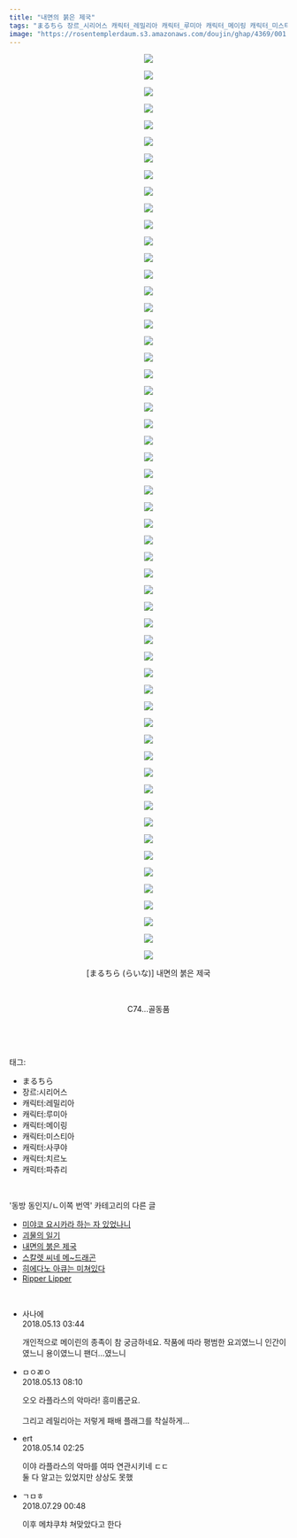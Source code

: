 ```yaml
---
title: "내면의 붉은 제국"
tags: "まるちら 장르_시리어스 캐릭터_레밀리아 캐릭터_루미아 캐릭터_메이링 캐릭터_미스티아 캐릭터_사쿠야 캐릭터_치르노 캐릭터_파츄리 らいな 동방_동인지／ㄴ이쪽_번역"
image: "https://rosentemplerdaum.s3.amazonaws.com/doujin/ghap/4369/001.jpg"
---
```

<div class="article">
<p style="text-align: center; clear: none; float: none;"><img src="{{ site.imgserver10 }}/ghap/4369/001.jpg"/></p>
<p style="text-align: center; clear: none; float: none;"><img src="{{ site.imgserver10 }}/ghap/4369/002.jpg"/></p>
<p style="text-align: center; clear: none; float: none;"><img src="{{ site.imgserver10 }}/ghap/4369/003.jpg"/></p>
<p style="text-align: center; clear: none; float: none;"><img src="{{ site.imgserver10 }}/ghap/4369/004.jpg"/></p>
<p style="text-align: center; clear: none; float: none;"><img src="{{ site.imgserver10 }}/ghap/4369/005.jpg"/></p>
<p style="text-align: center; clear: none; float: none;"><img src="{{ site.imgserver10 }}/ghap/4369/006.jpg"/></p>
<p style="text-align: center; clear: none; float: none;"><img src="{{ site.imgserver10 }}/ghap/4369/007.jpg"/></p>
<p style="text-align: center; clear: none; float: none;"><img src="{{ site.imgserver10 }}/ghap/4369/008.jpg"/></p>
<p style="text-align: center; clear: none; float: none;"><img src="{{ site.imgserver10 }}/ghap/4369/009.jpg"/></p>
<p style="text-align: center; clear: none; float: none;"><img src="{{ site.imgserver10 }}/ghap/4369/010.jpg"/></p>
<p style="text-align: center; clear: none; float: none;"><img src="{{ site.imgserver10 }}/ghap/4369/011.jpg"/></p>
<p style="text-align: center; clear: none; float: none;"><img src="{{ site.imgserver10 }}/ghap/4369/012.jpg"/></p>
<p style="text-align: center; clear: none; float: none;"><img src="{{ site.imgserver10 }}/ghap/4369/013.jpg"/></p>
<p style="text-align: center; clear: none; float: none;"><img src="{{ site.imgserver10 }}/ghap/4369/014.jpg"/></p>
<p style="text-align: center; clear: none; float: none;"><img src="{{ site.imgserver10 }}/ghap/4369/015.jpg"/></p>
<p style="text-align: center; clear: none; float: none;"><img src="{{ site.imgserver10 }}/ghap/4369/016.jpg"/></p>
<p style="text-align: center; clear: none; float: none;"><img src="{{ site.imgserver10 }}/ghap/4369/017.jpg"/></p>
<p style="text-align: center; clear: none; float: none;"><img src="{{ site.imgserver10 }}/ghap/4369/018.jpg"/></p>
<p style="text-align: center; clear: none; float: none;"><img src="{{ site.imgserver10 }}/ghap/4369/019.jpg"/></p>
<p style="text-align: center; clear: none; float: none;"><img src="{{ site.imgserver10 }}/ghap/4369/020.jpg"/></p>
<p style="text-align: center; clear: none; float: none;"><img src="{{ site.imgserver10 }}/ghap/4369/021.jpg"/></p>
<p style="text-align: center; clear: none; float: none;"><img src="{{ site.imgserver10 }}/ghap/4369/022.jpg"/></p>
<p style="text-align: center; clear: none; float: none;"><img src="{{ site.imgserver10 }}/ghap/4369/023.jpg"/></p>
<p style="text-align: center; clear: none; float: none;"><img src="{{ site.imgserver10 }}/ghap/4369/024.jpg"/></p>
<p style="text-align: center; clear: none; float: none;"><img src="{{ site.imgserver10 }}/ghap/4369/025.jpg"/></p>
<p style="text-align: center; clear: none; float: none;"><img src="{{ site.imgserver10 }}/ghap/4369/026.jpg"/></p>
<p style="text-align: center; clear: none; float: none;"><img src="{{ site.imgserver10 }}/ghap/4369/027.jpg"/></p>
<p style="text-align: center; clear: none; float: none;"><img src="{{ site.imgserver10 }}/ghap/4369/028.jpg"/></p>
<p style="text-align: center; clear: none; float: none;"><img src="{{ site.imgserver10 }}/ghap/4369/029.jpg"/></p>
<p style="text-align: center; clear: none; float: none;"><img src="{{ site.imgserver10 }}/ghap/4369/030.jpg"/></p>
<p style="text-align: center; clear: none; float: none;"><img src="{{ site.imgserver10 }}/ghap/4369/031.jpg"/></p>
<p style="text-align: center; clear: none; float: none;"><img src="{{ site.imgserver10 }}/ghap/4369/032.jpg"/></p>
<p style="text-align: center; clear: none; float: none;"><img src="{{ site.imgserver10 }}/ghap/4369/033.jpg"/></p>
<p style="text-align: center; clear: none; float: none;"><img src="{{ site.imgserver10 }}/ghap/4369/034.jpg"/></p>
<p style="text-align: center; clear: none; float: none;"><img src="{{ site.imgserver10 }}/ghap/4369/035.jpg"/></p>
<p style="text-align: center; clear: none; float: none;"><img src="{{ site.imgserver10 }}/ghap/4369/036.jpg"/></p>
<p style="text-align: center; clear: none; float: none;"><img src="{{ site.imgserver10 }}/ghap/4369/037.jpg"/></p>
<p style="text-align: center; clear: none; float: none;"><img src="{{ site.imgserver10 }}/ghap/4369/038.jpg"/></p>
<p style="text-align: center; clear: none; float: none;"><img src="{{ site.imgserver10 }}/ghap/4369/039.jpg"/></p>
<p style="text-align: center; clear: none; float: none;"><img src="{{ site.imgserver10 }}/ghap/4369/040.jpg"/></p>
<p style="text-align: center; clear: none; float: none;"><img src="{{ site.imgserver10 }}/ghap/4369/041.jpg"/></p>
<p style="text-align: center; clear: none; float: none;"><img src="{{ site.imgserver10 }}/ghap/4369/042.jpg"/></p>
<p style="text-align: center; clear: none; float: none;"><img src="{{ site.imgserver10 }}/ghap/4369/043.jpg"/></p>
<p style="text-align: center; clear: none; float: none;"><img src="{{ site.imgserver10 }}/ghap/4369/044.jpg"/></p>
<p style="text-align: center; clear: none; float: none;"><img src="{{ site.imgserver10 }}/ghap/4369/045.jpg"/></p>
<p style="text-align: center; clear: none; float: none;"><img src="{{ site.imgserver10 }}/ghap/4369/046.jpg"/></p>
<p style="text-align: center; clear: none; float: none;"><img src="{{ site.imgserver10 }}/ghap/4369/047.jpg"/></p>
<p style="text-align: center; clear: none; float: none;"><img src="{{ site.imgserver10 }}/ghap/4369/048.jpg"/></p>
<p style="text-align: center; clear: none; float: none;"><img src="{{ site.imgserver10 }}/ghap/4369/049.jpg"/></p>
<p style="text-align: center; clear: none; float: none;"><img src="{{ site.imgserver10 }}/ghap/4369/050.jpg"/></p>
<p style="text-align: center; clear: none; float: none;"><img src="{{ site.imgserver10 }}/ghap/4369/051.jpg"/></p>
<p style="text-align: center; clear: none; float: none;"><img src="{{ site.imgserver10 }}/ghap/4369/052.jpg"/></p>
<p style="text-align: center; clear: none; float: none;"><img src="{{ site.imgserver10 }}/ghap/4369/053.jpg"/></p>
<p style="text-align: center; clear: none; float: none;"><img src="{{ site.imgserver10 }}/ghap/4369/054.jpg"/></p>
<p style="text-align: center; clear: none; float: none;"><img src="{{ site.imgserver10 }}/ghap/4369/055.jpg"/></p>
<p style="text-align: center; clear: none; float: none;">[まるちら (らいな)] 내면의 붉은 제국</p>
<p style="text-align: center; clear: none; float: none;"><br/></p>
<p style="text-align: center; clear: none; float: none;">C74...골동품</p>
<p><br/></p>
</div><br/>
<div class="tagTrail">
<p>태그: </p>
<ul>
<li>まるちら</li>
<li>장르:시리어스</li>
<li>캐릭터:레밀리아</li>
<li>캐릭터:루미아</li>
<li>캐릭터:메이링</li>
<li>캐릭터:미스티아</li>
<li>캐릭터:사쿠야</li>
<li>캐릭터:치르노</li>
<li>캐릭터:파츄리</li>
</ul>
</div><br/>
<div class="another">
<p>'동방 동인지/ㄴ이쪽 번역' 카테고리의 다른 글</p>
<ul>
<li><a href="/ghap_4378">미야코 요시카라 하는 자 있었나니</a></li>
<li><a href="/ghap_4377">괴물의 일기</a></li>
<li><a href="/ghap_4369">내면의 붉은 제국</a></li>
<li><a href="/ghap_4355">스칼렛 씨네 메~드래곤</a></li>
<li><a href="/ghap_4340">히에다노 아큐는 미쳐있다</a></li>
<li><a href="/ghap_4322">Ripper Lipper</a></li>
</ul>
</div><br/>
<div class="cb_module cb_fluid">
<div class="cb_wrt cb_profile">
<div class="comment">
<ul>
<li class="cb_thumb_off" id="comment15254894">
<div class="cb_comment_area">
<div class="cb_info_area">
<div class="cb_section">
<span class="cb_nick_name">사나에</span>
</div>
<div class="cb_section">
<span class="cb_date">2018.05.13 03:44 </span>
</div>
</div>
<div class="cb_dsc_comment">
<p class="cb_dsc">
											개인적으로 메이린의 종족이 참 궁금하네요. 작품에 따라 평범한 요괴였느니 인간이였느니 용이였느니 팬더...였느니 
										</p>
</div>
</div></li>
<li class="cb_thumb_off" id="comment15254928">
<div class="cb_comment_area">
<div class="cb_info_area">
<div class="cb_section">
<span class="cb_nick_name">ㅁㅇㄻㅇ</span>
</div>
<div class="cb_section">
<span class="cb_date">2018.05.13 08:10 </span>
</div>
</div>
<div class="cb_dsc_comment">
<p class="cb_dsc">
											오오 라플라스의 악마라! 흥미롭군요.<br/>
<br/>
그리고 레밀리아는 저렇게 패배 플래그를 착실하게...
										</p>
</div>
</div></li>
<li class="cb_thumb_off" id="comment15255275">
<div class="cb_comment_area">
<div class="cb_info_area">
<div class="cb_section">
<span class="cb_nick_name">ert</span>
</div>
<div class="cb_section">
<span class="cb_date">2018.05.14 02:25 </span>
</div>
</div>
<div class="cb_dsc_comment">
<p class="cb_dsc">
											이야 라플라스의 악마를 여따 연관시키네 ㄷㄷ<br/>
둘 다 알고는 있었지만 상상도 못했
										</p>
</div>
</div></li>
<li class="cb_thumb_off" id="comment15295997">
<div class="cb_comment_area">
<div class="cb_info_area">
<div class="cb_section">
<span class="cb_nick_name">ㄱㅁㅎ</span>
</div>
<div class="cb_section">
<span class="cb_date">2018.07.29 00:48 </span>
</div>
</div>
<div class="cb_dsc_comment">
<p class="cb_dsc">
											이후 메챠쿠챠 쳐맞았다고 한다
										</p>
</div>
</div></li>
</ul>
</div>
</div><!-- commentList close -->
</div><br/>
